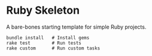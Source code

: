 # Ruby Skeleton

A bare-bones starting template for simple Ruby projects.

```
bundle install   # Install gems
rake test        # Run tests
rake custom      # Run custom tasks
```
